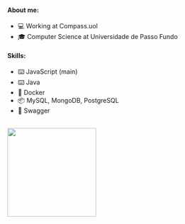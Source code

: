 #### About me:
- 💻 Working at Compass.uol
- 🎓 Computer Science at Universidade de Passo Fundo

#### Skills:
- ⌨️ JavaScript (main)
- ⌨️ Java
- 🧮 Docker 
- 📦 MySQL, MongoDB, PostgreSQL
- 📄 Swagger
<br>

<div>
<a href="https://github.com/leonardocrestani">
<img height="200em" src="https://github-readme-stats.vercel.app/api/top-langs/?username=leonardocrestani&layout=compact&langs_count=7&theme=dracula"/>
</div>
  
<!--
**leonardocrestani/leonardocrestani** is a ✨ _special_ ✨ repository because its `README.md` (this file) appears on your GitHub profile.

Here are some ideas to get you started:

- 🔭 I’m currently working on ...
- 🌱 I’m currently learning ...
- 👯 I’m looking to collaborate on ...
- 🤔 I’m looking for help with ...
- 💬 Ask me about ...
- 📫 How to reach me: ...
- 😄 Pronouns: ...
- ⚡ Fun fact: ...
-->
